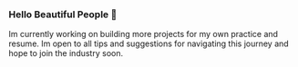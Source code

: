 ### Hello Beautiful People 👋
Im currently working on building more projects for my own practice and resume. Im open to all tips and suggestions for navigating this journey and hope to join
the industry soon.

<!--
**ElgynP/ElgynP** is a ✨ _special_ ✨ repository because its `README.md` (this file) appears on your GitHub profile.
Here are some ideas to get you started:
- 👯 I’m looking to collaborate on ...
- 🤔 I’m looking for help with ...
- 💬 Ask me about ...
- 📫 How to reach me: ...
- 😄 Pronouns: ...
- ⚡ Fun fact: ...
-->
